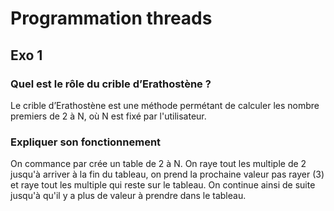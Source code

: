 # Programmation threads
## Exo 1
### Quel est le rôle du crible d’Erathostène ?
Le crible d’Erathostène est une méthode permétant de calculer les nombre premiers de 2 à N, où N est fixé par l'utilisateur.

### Expliquer son fonctionnement
On commance par crée un table de 2 à N. On raye tout les multiple de 2 jusqu'à arriver à la fin du tableau, on prend la prochaine valeur pas rayer (3) et raye tout les multiple qui reste sur le tableau. On continue ainsi de suite jusqu'à qu'il y a plus de valeur à prendre dans le tableau.